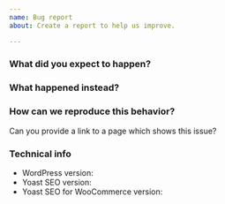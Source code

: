 ```yaml
---
name: Bug report
about: Create a report to help us improve.

---
```

### What did you expect to happen?

### What happened instead?

### How can we reproduce this behavior?

Can you provide a link to a page which shows this issue?

### Technical info
* WordPress version:
* Yoast SEO version:
* Yoast SEO for WooCommerce version:
